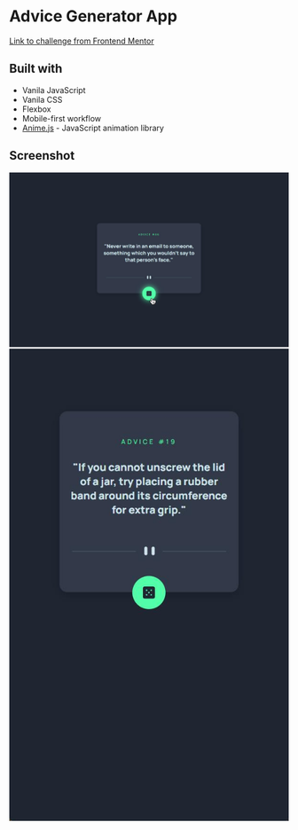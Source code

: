 # Advice Generator App

[Link to challenge from Frontend Mentor](https://www.frontendmentor.io/challenges/advice-generator-app-QdUG-13db)

## Built with

- Vanila JavaScript
- Vanila CSS
- Flexbox
- Mobile-first workflow
- [Anime.js](https://animejs.com/) - JavaScript animation library

## Screenshot

![PC view](./screenshot-desktop.jpg)
![Mobile view](./screenshot-mobile.jpg)
